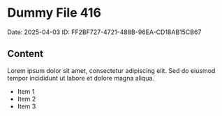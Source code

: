 # Dummy File 416

Date: 2025-04-03
ID: FF2BF727-4721-488B-96EA-CD18AB15CB67

## Content

Lorem ipsum dolor sit amet, consectetur adipiscing elit.
Sed do eiusmod tempor incididunt ut labore et dolore magna aliqua.

* Item 1
* Item 2
* Item 3
